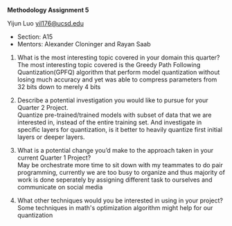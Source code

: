 **Methodology Assignment 5**

Yijun Luo yil176@ucsd.edu  
- Section: A15  
- Mentors: Alexander Cloninger and Rayan Saab  
  

1. What is the most interesting topic covered in your domain this quarter?  
The most interesting topic covered is the Greedy Path Following Quantization(GPFQ) algorithm that perform model quantization without losing much accuracy and yet was able to compress parameters from 32 bits down to merely 4 bits

2. Describe a potential investigation you would like to pursue for your Quarter 2 Project.  
Quantize pre-trained/trained models with subset of data that we are interested in, instead of the entire training set. And investigate in specific layers for quantization, is it better to heavily quantize first initial layers or deeper layers.

3. What is a potential change you’d make to the approach taken in your current Quarter 1 Project?  
May be orchestrate more time to sit down with my teammates to do pair programming, currently we are too busy to organize and thus majority of work is done seperately by assigning different task to ourselves and communicate on social media

4. What other techniques would you be interested in using in your project?  
Some techniques in math's optimization algorithm might help for our quantization